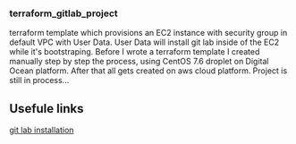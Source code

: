 ### terraform_gitlab_project
terraform template which provisions an EC2 instance with security group in default VPC with User Data. User Data will install git lab inside of the EC2 while it's bootstraping. 
Before I wrote a terraform template I created manually step by step the process, using CentOS 7.6 droplet on Digital Ocean platform. After that all gets created on aws cloud platform.
Project is still in process...

## Usefule links
[git lab installation](https://about.gitlab.com/install/?version=ce#centos-7) 
